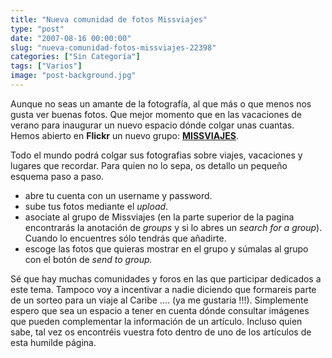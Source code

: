 ```yaml
---
title: "Nueva comunidad de fotos Missviajes"
type: "post"
date: "2007-08-16 00:00:00"
slug: "nueva-comunidad-fotos-missviajes-22398"
categories: ["Sin Categoría"]
tags: ["Varios"]
image: "post-background.jpg"
---
```


Aunque no seas un amante de la fotografía, al que más o que menos nos gusta ver buenas fotos. Que mejor momento que en las vacaciones de verano para inaugurar un nuevo espacio dónde colgar unas cuantas. Hemos abierto en **Flickr** un nuevo grupo: **[MISSVIAJES](http://www.flickr.com/groups/missviajes)**.

Todo el mundo podrá colgar sus fotografias sobre viajes, vacaciones y lugares que recordar. Para quien no lo sepa, os detallo un pequeño esquema paso a paso.

- abre tu cuenta con un username y password.
- sube tus fotos mediante el *upload*.
- asociate al grupo de Missviajes (en la parte superior de la pagina encontrarás la anotación de *groups* y si lo abres un *search for a group*). Cuando lo encuentres sólo tendrás que añadirte.
- escoge las fotos que quieras mostrar en el grupo y súmalas al grupo con el botón de *send to group.*

Sé que hay muchas comunidades y foros en las que participar dedicados a este tema. Tampoco voy a incentivar a nadie diciendo que formareis parte de un sorteo para un viaje al Caribe .... (ya me gustaria !!!). Simplemente espero que sea un espacio a tener en cuenta dónde consultar imágenes que pueden complementar la información de un artículo. Incluso quien sabe, tal vez os encontréis vuestra foto dentro de uno de los artículos de esta humilde página.
